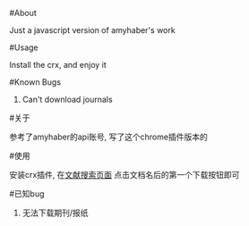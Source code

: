 #About

Just a javascript version of amyhaber's work

#Usage

Install the crx, and enjoy it

#Known Bugs

1. Can't download journals


#关于

参考了amyhaber的api账号, 写了这个chrome插件版本的

#使用

安装crx插件, 在[文献搜索页面](http://kns.cnki.net/kns/brief/default_result.aspx) 点击文档名后的第一个下载按钮即可

#已知bug

1. 无法下载期刊/报纸
